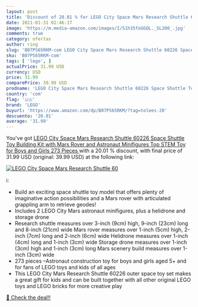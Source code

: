 ```yaml
---
layout: post
title: 'Discount of 20.01 % for LEGO City Space Mars Research Shuttle 60'
date: 2021-01-31 02:46:17
image: 'https://m.media-amazon.com/images/I/51h35foGGQL._SL200_.jpg'
comments: true
category: ofertas
author: ring
slug: 'B07PS65RKM-com LEGO City Space Mars Research Shuttle 60226 Space Shuttle...'
sku: 'B07PS65RKM-com'
tags: [ 'lego', ]
actualPrice: 31.99 USD
currency: USD
price: 31.99
comparePrice: 39.99 USD
prodname: 'LEGO City Space Mars Research Shuttle 60226 Space Shuttle Toy Building Kit with Mars Rover and Astronaut Minifigures  Top STEM Toy for Boys and Girls  273 Pieces '
country: 'com'
flag: '🇺🇸'
brand: 'LEGO'
buyurl: 'https://www.amazon.com/dp/B07PS65RKM/?tag=tolees-20'
descuento: '20.01'
average: '31.99'
---
```


You've got [LEGO City Space Mars Research Shuttle 60226 Space Shuttle Toy Building Kit with Mars Rover and Astronaut Minifigures  Top STEM Toy for Boys and Girls  273 Pieces ](https://www.amazon.com/dp/B07PS65RKM/?tag=tolees-20) with a  20.01 % discount, with final price of 31.99 USD (original: 39.99 USD) at the following link:

[![LEGO City Space Mars Research Shuttle 60](https://m.media-amazon.com/images/I/51h35foGGQL._SL200_.jpg)](https://www.amazon.com/dp/B07PS65RKM/?tag=tolees-20)

ℹ️:

- Build an exciting space shuttle toy model that offers plenty of imaginative action possibilities and a Mars rover with articulated grappling arm to retrieve geodes!
- Includes 2 LEGO City Mars astronaut minifigures, plus a helidrone and storage drone
- Research shuttle measures over 3-inch (9cm) high, 9-inch (23cm) long and 8-inch (21cm) wide Mars rover measures over 1-inch (5cm) high, 2-inch (7cm) long and 2-inch (6cm) wide Helidrone measures over 1-inch (4cm) long and 1-inch (3cm) wide Storage drone measures over 1-inch (3cm) high and 1-inch (3cm) long Mars scenery build measures over 1-inch (3cm) wide
- 273 pieces –Astronaut construction toy for boys and girls aged 5+ and for fans of LEGO toys and kids of all ages
- This LEGO City Mars Research Shuttle 60226 outer space toy set makes a great gift for kids and can be built together with all other original LEGO toys and LEGO bricks for more creative play

[🛒 Check the deal!!](https://www.amazon.com/dp/B07PS65RKM/?tag=tolees-20)
